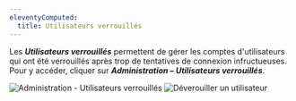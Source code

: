 ```yaml
---
eleventyComputed:
  title: Utilisateurs verrouillés
---
```

Les ***Utilisateurs verrouillés*** permettent de gérer les comptes d'utilisateurs qui ont été verrouillés après trop de tentatives de connexion infructueuses. Pour y accéder, cliquer sur ***Administration – Utilisateurs verrouillés***.  

![Administration - Utilisateurs verrouillés](https://webdevolutions.azureedge.net/docs/fr/server/ServerOp8036.png) 
![Déverouiller un utilisateur](https://webdevolutions.azureedge.net/docs/fr/server/ServerOp8073.png) 

